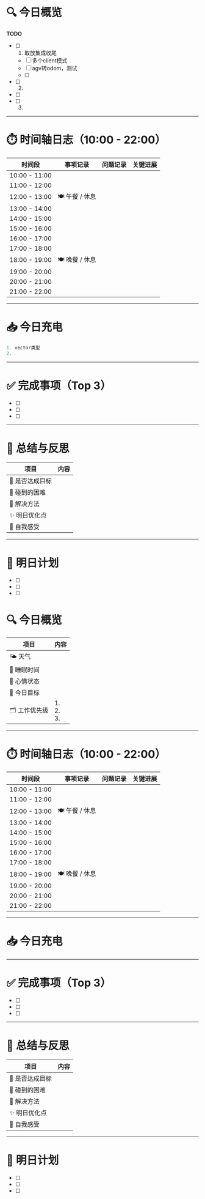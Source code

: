# 🔍 今日概览

**TODO**
- [ ] 1. 取放集成收尾
	- [ ] 多个client模式
	- [ ] agv转odom，测试
	- [ ] 
- [ ] 2.
- [ ] 
- [ ] 3.
---

# ⏱️ 时间轴日志（10:00 - 22:00）

|    **时间段**    |  **事项记录**   | **问题记录** | **关键进展** |
| :-----------: | :---------: | :------- | :------: |
| 10:00 - 11:00 |             |          |          |
| 11:00 - 12:00 |             |          |          |
| 12:00 - 13:00 | 🍽️ 午餐 / 休息 |          |          |
| 13:00 - 14:00 |             |          |          |
| 14:00 - 15:00 |             |          |          |
| 15:00 - 16:00 |             |          |          |
| 16:00 - 17:00 |             |          |          |
| 17:00 - 18:00 |             |          |          |
| 18:00 - 19:00 | 🍽️ 晚餐 / 休息 |          |          |
| 19:00 - 20:00 |             |          |          |
| 20:00 - 21:00 |             |          |          |
| 21:00 - 22:00 |             |          |          |

---
# 📥 今日充电

```cpp
1. vector类型
2. 

```



---
# ✅ 完成事项（Top 3）

- [ ] 
- [ ] 
- [ ] 

---

# 🧠 总结与反思

| 项目           | 内容                         |
|----------------|------------------------------|
| 🎯 是否达成目标 |                              |
| 🧱 碰到的困难   |                              |
| 🧰 解决方法     |                              |
| ✨ 明日优化点   |                              |
| 💭 自我感受     |                              |

---

# 📌 明日计划

- [ ] 
- [ ] 
- [ ] 
# 🔍 今日概览

| 项目        | 内容               |
| --------- | ---------------- |
| 🌤️ 天气    |                  |
| 🛌 睡眠时间   |                  |
| 💬 心情状态   |                  |
| 🎯 今日目标   |                  |
| 🗂️ 工作优先级 | 1. <br>2. <br>3. |

---

# ⏱️ 时间轴日志（10:00 - 22:00）

|    **时间段**    |  **事项记录**   | **问题记录** | **关键进展** |
| :-----------: | :---------: | :------- | :------: |
| 10:00 - 11:00 |             |          |          |
| 11:00 - 12:00 |             |          |          |
| 12:00 - 13:00 | 🍽️ 午餐 / 休息 |          |          |
| 13:00 - 14:00 |             |          |          |
| 14:00 - 15:00 |             |          |          |
| 15:00 - 16:00 |             |          |          |
| 16:00 - 17:00 |             |          |          |
| 17:00 - 18:00 |             |          |          |
| 18:00 - 19:00 | 🍽️ 晚餐 / 休息 |          |          |
| 19:00 - 20:00 |             |          |          |
| 20:00 - 21:00 |             |          |          |
| 21:00 - 22:00 |             |          |          |

---
# 📥 今日充电





---
# ✅ 完成事项（Top 3）

- [ ] 
- [ ] 
- [ ] 

---

# 🧠 总结与反思

| 项目           | 内容                         |
|----------------|------------------------------|
| 🎯 是否达成目标 |                              |
| 🧱 碰到的困难   |                              |
| 🧰 解决方法     |                              |
| ✨ 明日优化点   |                              |
| 💭 自我感受     |                              |

---

# 📌 明日计划

- [ ] 
- [ ] 
- [ ] 
